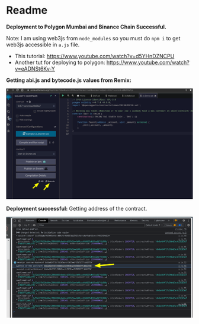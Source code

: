 # Readme

**Deployment to Polygon Mumbai and Binance Chain Successful.**

Note: I am using web3js from `node_modules` so you must do `npm i` to get web3js accessible in `a.js` file.

- This tutorial: https://www.youtube.com/watch?v=d5YHnDZNCPU
- Another tut for deploying to polygon: https://www.youtube.com/watch?v=eADNSt6Kv-Y

**Getting abi.js and bytecode.js values from Remix:**

![](./ss-getting-abi-and-bytecode.png)

**Deployment successful:** Getting address of the contract.

![](./ss-deployed.png)

